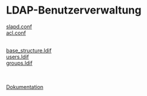 # LDAP-Benutzerverwaltung
[slapd.conf](https://github.com/denisepostl/LDAP-Benutzerverwaltung/blob/main/slapd.conf) <br>
[acl.conf](https://github.com/denisepostl/LDAP-Benutzerverwaltung/blob/main/acl.conf) <br><br>

[base_structure.ldif](https://github.com/denisepostl/LDAP-Benutzerverwaltung/blob/main/base_structure.ldif) <br>
[users.ldif](https://github.com/denisepostl/LDAP-Benutzerverwaltung/blob/main/users.ldif) <br>
[groups.ldif](https://github.com/denisepostl/LDAP-Benutzerverwaltung/blob/main/groups.ldif) <br><br><br>

[Dokumentation](https://github.com/denisepostl/LDAP-Benutzerverwaltung](https://github.com/denisepostl/LDAP-Benutzerverwaltung/blob/main/SYT_Benutzerverwaltung.pdf)https://github.com/denisepostl/LDAP-Benutzerverwaltung/blob/main/SYT_Benutzerverwaltung.pdf)
